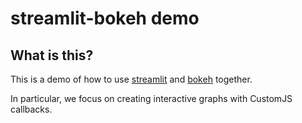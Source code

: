 # streamlit-bokeh demo

## What is this?

This is a demo of how to use [streamlit](https://streamlit.io/) and [bokeh](https://docs.bokeh.org/en/2.4.3/index.html) together.

In particular, we focus on creating interactive graphs with CustomJS callbacks.

